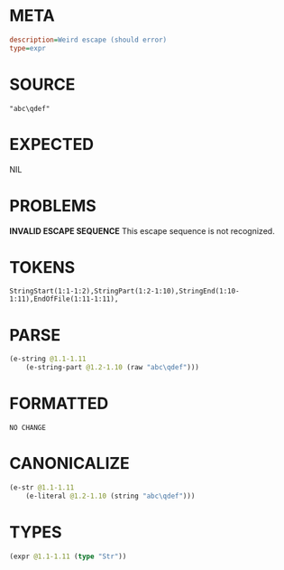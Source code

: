 # META
~~~ini
description=Weird escape (should error)
type=expr
~~~
# SOURCE
~~~roc
"abc\qdef"
~~~
# EXPECTED
NIL
# PROBLEMS
**INVALID ESCAPE SEQUENCE**
This escape sequence is not recognized.

# TOKENS
~~~zig
StringStart(1:1-1:2),StringPart(1:2-1:10),StringEnd(1:10-1:11),EndOfFile(1:11-1:11),
~~~
# PARSE
~~~clojure
(e-string @1.1-1.11
	(e-string-part @1.2-1.10 (raw "abc\qdef")))
~~~
# FORMATTED
~~~roc
NO CHANGE
~~~
# CANONICALIZE
~~~clojure
(e-str @1.1-1.11
	(e-literal @1.2-1.10 (string "abc\qdef")))
~~~
# TYPES
~~~clojure
(expr @1.1-1.11 (type "Str"))
~~~
